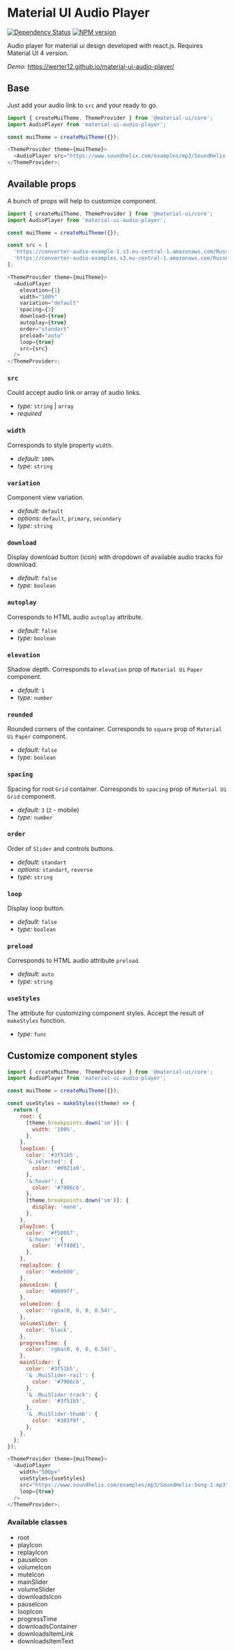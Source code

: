 # Material UI Audio Player

[![Dependency Status](https://img.shields.io/david/Werter12/material-ui-audio-player.svg?style=flat)](https://david-dm.org/Werter12/material-ui-audio-player)
[![NPM version](https://img.shields.io/npm/v/material-ui-audio-player.svg?style=flat)](https://www.npmjs.org/package/material-ui-audio-player)

Audio player for material ui design developed with react.js. Requires Material UI 4 version.

_Demo:_ https://werter12.github.io/material-ui-audio-player/

## Base

Just add your audio link to `src` and your ready to go.

```javascript
import { createMuiTheme, ThemeProvider } from '@material-ui/core';
import AudioPlayer from 'material-ui-audio-player';

const muiTheme = createMuiTheme({});

<ThemeProvider theme={muiTheme}>
  <AudioPlayer src="https://www.soundhelix.com/examples/mp3/SoundHelix-Song-1.mp3" />
</ThemeProvider>;
```

## Available props

A bunch of props will help to customize component.

```javascript
import { createMuiTheme, ThemeProvider } from '@material-ui/core';
import AudioPlayer from 'material-ui-audio-player';

const muiTheme = createMuiTheme({});

const src = [
  'https://converter-audio-example-1.s3.eu-central-1.amazonaws.com/Russell%2C%2BMale%2B-%2BEnglish%2C%2BAustralian+(1)+(online-audio-converter.com).wav',
  'https://converter-audio-examples.s3.eu-central-1.amazonaws.com/Russell%2C+Male+-+English%2C+Australian.mp3',
];

<ThemeProvider theme={muiTheme}>
  <AudioPlayer
    elevation={1}
    width="100%"
    variation="default"
    spacing={3}
    download={true}
    autoplay={true}
    order="standart"
    preload="auto"
    loop={true}
    src={src}
  />
</ThemeProvider>;
```

### `src`

Could accept audio link or array of audio links.

- _type:_ `string` | `array`
- _required_

### `width`

Corresponds to style property `width`.

- _default:_ `100%`
- _type:_ `string`

### `variation`

Component view variation.

- _default:_ `default`
- _options:_ `default`, `primary`, `secondary`
- _type:_ `string`

### `download`

Display download button (icon) with dropdown of available audio tracks for download.

- _default:_ `false`
- _type:_ `boolean`

### `autoplay`

Corresponds to HTML audio `autoplay` attribute.

- _default:_ `false`
- _type:_ `boolean`

### `elevation`

Shadow depth. Corresponds to `elevation` prop of `Material Ui` `Paper` component.

- _default:_ `1`
- _type:_ `number`

### `rounded`

Rounded corners of the container. Corresponds to `square` prop of `Material Ui` `Paper` component.

- _default:_ `false`
- _type:_ `boolean`

### `spacing`

Spacing for root `Grid` container. Corresponds to `spacing` prop of `Material Ui` `Grid` component.

- _default:_ `3` (`2` - mobile)
- _type:_ `number`

### `order`

Order of `Slider` and controls buttons.

- _default:_ `standart`
- _options:_ `standart`, `reverse`
- _type:_ `string`

### `loop`

Display loop button.

- _default:_ `false`
- _type:_ `boolean`

### `preload`

Corresponds to HTML audio attribute `preload`.

- _default:_ `auto`
- _type:_ `string`

### `useStyles`

The attribute for customizing component styles. Accept the result of
`makeStyles` function.

- _type:_ `func`

## Customize component styles

```javascript
import { createMuiTheme, ThemeProvider } from '@material-ui/core';
import AudioPlayer from 'material-ui-audio-player';

const muiTheme = createMuiTheme({});

const useStyles = makeStyles((theme) => {
  return {
    root: {
      [theme.breakpoints.down('sm')]: {
        width: '100%',
      },
    },
    loopIcon: {
      color: '#3f51b5',
      '&.selected': {
        color: '#0921a9',
      },
      '&:hover': {
        color: '#7986cb',
      },
      [theme.breakpoints.down('sm')]: {
        display: 'none',
      },
    },
    playIcon: {
      color: '#f50057',
      '&:hover': {
        color: '#ff4081',
      },
    },
    replayIcon: {
      color: '#e6e600',
    },
    pauseIcon: {
      color: '#0099ff',
    },
    volumeIcon: {
      color: 'rgba(0, 0, 0, 0.54)',
    },
    volumeSlider: {
      color: 'black',
    },
    progressTime: {
      color: 'rgba(0, 0, 0, 0.54)',
    },
    mainSlider: {
      color: '#3f51b5',
      '& .MuiSlider-rail': {
        color: '#7986cb',
      },
      '& .MuiSlider-track': {
        color: '#3f51b5',
      },
      '& .MuiSlider-thumb': {
        color: '#303f9f',
      },
    },
  };
});

<ThemeProvider theme={muiTheme}>
  <AudioPlayer
    width="500px"
    useStyles={useStyles}
    src="https://www.soundhelix.com/examples/mp3/SoundHelix-Song-1.mp3"
    loop={true}
  />
</ThemeProvider>;
```

### Available classes

- root
- playIcon
- replayIcon
- pauseIcon
- volumeIcon
- muteIcon
- mainSlider
- volumeSlider
- downloadsIcon
- pauseIcon
- loopIcon
- progressTime
- downloadsContainer
- downloadsItemLink
- downloadsItemText
